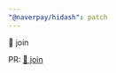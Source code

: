 ```yaml
---
"@naverpay/hidash": patch
---
```


🚀 join

PR: [🚀 join](https://github.com/NaverPayDev/hidash/pull/164)
